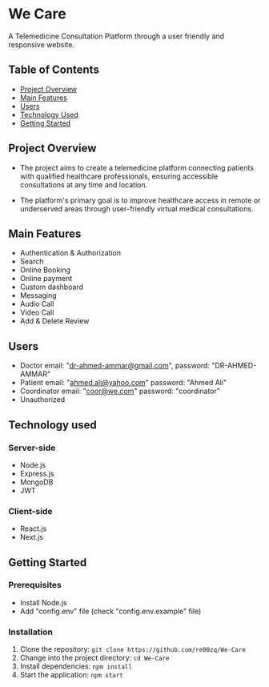 # We Care

A Telemedicine Consultation Platform through a user friendly and responsive website.

## Table of Contents

- [Project Overview](#project-overview)
- [Main Features](#main-features)
- [Users](#users)
- [Technology Used](#technology-used)
- [Getting Started](#getting-started)

## Project Overview

- The project aims to create a telemedicine platform connecting patients with qualified healthcare professionals, ensuring accessible consultations at any time and location.

- The platform's primary goal is to improve healthcare access in remote or underserved areas through user-friendly virtual medical consultations.

## Main Features

- Authentication & Authorization 
- Search 
- Online Booking
- Online payment
- Custom dashboard
- Messaging
- Audio Call
- Video Call
- Add & Delete Review

## Users
- Doctor
  email: "dr-ahmed-ammar@gmail.com",
  password: "DR-AHMED-AMMAR"
- Patient
  email: "ahmed.ali@yahoo.com"
  password: "Ahmed Ali"
- Coordinator
   email: "coor@we.com"
   password: "coordinator"
- Unauthorized

## Technology used
### Server-side
- Node.js
- Express.js
- MongoDB
- JWT
### Client-side
- React.js
- Next.js

## Getting Started

### Prerequisites

- Install Node.js
- Add "config.env" file (check "config.env.example" file)
  
### Installation

1. Clone the repository: `git clone https://github.com/re00zq/We-Care`
2. Change into the project directory: `cd We-Care`
3. Install dependencies: `npm install`
4. Start the application: `npm start`



